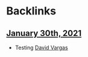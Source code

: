 
# Backlinks
## [January 30th, 2021](<January 30th, 2021.md>)
- Testing [David Vargas](<David Vargas.md>)


